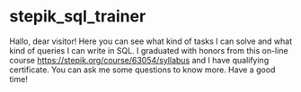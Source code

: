 # stepik_sql_trainer
Hallo, dear visitor!
Here you can see what kind of tasks I can solve and what kind of queries I can write in SQL.
I graduated with honors from this on-line course https://stepik.org/course/63054/syllabus and I have qualifying certificate.
You can ask me some questions to know more.
Have a good time!
